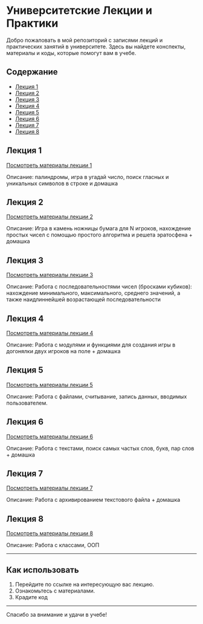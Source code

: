 # Университетские Лекции и Практики

Добро пожаловать в мой репозиторий с записями лекций и практических занятий в университете. Здесь вы найдете конспекты, материалы и коды, которые помогут вам в учебе.

## Содержание

- [Лекция 1](#лекция-1)
- [Лекция 2](#лекция-2)
- [Лекция 3](#лекция-3)
- [Лекция 4](#лекция-4)
- [Лекция 5](#лекция-5)
- [Лекция 6](#лекция-6)
- [Лекция 7](#лекция-7)
- [Лекция 8](#лекция-8)

## Лекция 1

[Посмотреть материалы лекции 1](lecture_1/)

Описание: палиндромы, игра в угадай число, поиск гласных и уникальных символов в строке и домашка

## Лекция 2

[Посмотреть материалы лекции 2](lecture_2/)

Описание: Игра в камень ножницы бумага для N игроков, нахождение простых чисел с помощью простого алгоритма и решета эратосфена + домашка

## Лекция 3

[Посмотреть материалы лекции 3](lecture_3/)

Описание: Работа с последовательностями чисел (бросками кубиков): нахождение минимального, максимального, среднего значений, а также наидлиннейшей возрастающей последовательности

## Лекция 4

[Посмотреть материалы лекции 4](lecture_4/)

Описание: Работа с модулями и функциями для создания игры в догонялки двух игроков на поле + домашка

## Лекция 5

[Посмотреть материалы лекции 5](lecture_5/)

Описание: Работа с файлами, считывание, запись данных, вводимых пользователем.

## Лекция 6

[Посмотреть материалы лекции 6](lecture_6/)

Описание: Работа с текстами, поиск самых частых слов, букв, пар слов + домашка

## Лекция 7

[Посмотреть материалы лекции 7](lecture_7/)

Описание: Работа с архивированием текстового файла + домашка

## Лекция 8

[Посмотреть материалы лекции 8](lecture_8/)

Описание: Работа с классами, ООП

---

## Как использовать

1. Перейдите по ссылке на интересующую вас лекцию.
2. Ознакомьтесь с материалами.
3. Крадите код

---

Спасибо за внимание и удачи в учебе!

